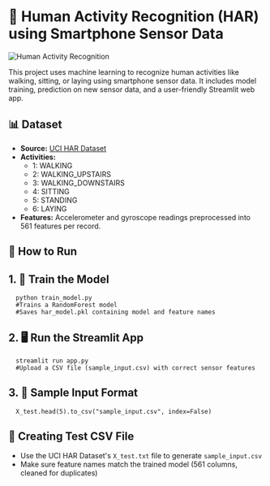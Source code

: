 # 🤸 Human Activity Recognition (HAR) using Smartphone Sensor Data
![Human Activity Recognition](https://github.com/user-attachments/assets/c768e545-6db5-4338-84be-12ce252f5622)

This project uses machine learning to recognize human activities like walking, sitting, or laying using smartphone sensor data. It includes model training, prediction on new sensor data, and a user-friendly Streamlit web app.

## 📊 Dataset

- **Source:** [UCI HAR Dataset](https://archive.ics.uci.edu/ml/datasets/human+activity+recognition+using+smartphones)
- **Activities:**  
  - 1: WALKING  
  - 2: WALKING_UPSTAIRS  
  - 3: WALKING_DOWNSTAIRS  
  - 4: SITTING  
  - 5: STANDING  
  - 6: LAYING  
- **Features:** Accelerometer and gyroscope readings preprocessed into 561 features per record.



## 🚀 How to Run

## 1. 🧠 Train the Model
      python train_model.py
      #Trains a RandomForest model
      #Saves har_model.pkl containing model and feature names

## 2. 🖥️ Run the Streamlit App
      streamlit run app.py
      #Upload a CSV file (sample_input.csv) with correct sensor features

## 3. 🧪 Sample Input Format
      X_test.head(5).to_csv("sample_input.csv", index=False)
      
## 📄 Creating Test CSV File

- Use the UCI HAR Dataset's `X_test.txt` file to generate `sample_input.csv`
- Make sure feature names match the trained model (561 columns, cleaned for duplicates)

